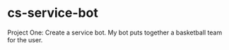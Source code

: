 # cs-service-bot
Project One: Create a service bot. My bot puts together a basketball team for the user.
